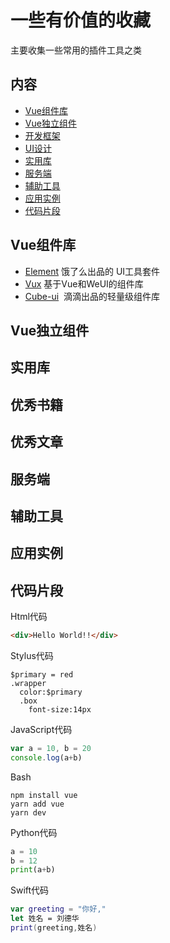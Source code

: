 # 一些有价值的收藏
主要收集一些常用的插件工具之类

## 内容 

- [Vue组件库](#Vue组件库) 
- [Vue独立组件](#Vue独立组件) 
- [开发框架](#开发框架) 
- [UI设计](#UI设计) 
- [实用库](#实用库) 
- [服务端](#服务端) 
- [辅助工具](#辅助工具) 
- [应用实例](#应用实例) 
- [代码片段](#代码片段) 


## Vue组件库

- [Element](https://github.com/ElemeFE/element)  饿了么出品的 UI工具套件 
- [Vux](https://github.com/airyland/vux) 基于Vue和WeUI的组件库 
- [Cube-ui](https://didi.github.io/cube-ui)  滴滴出品的轻量级组件库

## Vue独立组件


## 实用库

## 优秀书籍

## 优秀文章

## 服务端

## 辅助工具

## 应用实例

## 代码片段

Html代码
```html
<div>Hello World!!</div>
```

Stylus代码
```stylus
$primary = red
.wrapper
  color:$primary
  .box
    font-size:14px
```


JavaScript代码
```js
var a = 10, b = 20
console.log(a+b)
```

Bash
```shell
npm install vue
yarn add vue
yarn dev
```

Python代码
```python
a = 10
b = 12
print(a+b)
```

Swift代码
```swift
var greeting = "你好,"
let 姓名 = 刘德华
print(greeting,姓名)
```
